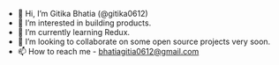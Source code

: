 - 👋 Hi, I’m Gitika Bhatia (@gitika0612)
- 👀 I’m interested in building products.
- 🌱 I’m currently learning Redux.
- 💞️ I’m looking to collaborate on some open source projects very soon.
- 📫 How to reach me - bhatiagitia0612@gmail.com

<!---
gitika0612/gitika0612 is a ✨ special ✨ repository because its `README.md` (this file) appears on your GitHub profile.
You can click the Preview link to take a look at your changes.
--->
